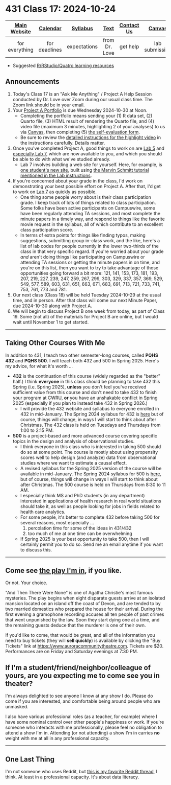 # 431 Class 17: 2024-10-24

[Main Website](https://thomaselove.github.io/431-2024/) | [Calendar](https://thomaselove.github.io/431-2024/calendar.html) | [Syllabus](https://thomaselove.github.io/431-syllabus-2024/) | [Text](https://thomaselove.github.io/431-book/) | [Contact Us](https://thomaselove.github.io/431-2024/contact.html) | [Canvas](https://canvas.case.edu) | [Data and Code](https://github.com/THOMASELOVE/431-data)
:-----------: | :--------------: | :----------: | :---------: | :-------------: | :-----------: | :------------:
for everything | for deadlines | expectations | from Dr. Love | get help | lab submission | for downloads

- Suggested [R/RStudio/Quatro learning resources](https://thomaselove.github.io/431-2024/resources.html)

## Announcements

1. Today's Class 17 is an "Ask Me Anything" / Project A Help Session conducted by Dr. Love over Zoom during our usual class time. The Zoom link should be in your email.
2. Your [Project A Portfolio](https://thomaselove.github.io/431-projectA-2024/) is due Wednesday 2024-10-30 at Noon.
    - Completing the portfolio means sending your (1) R data set, (2) Quarto file, (3) HTML result of rendering the Quarto file, and (4) video file (maximum 3 minutes, highlighting 2 of your analyses) to us via [Canvas](https://canvas.case.edu), then completing (5) [the self-evaluation form](https://bit.ly/431-projectA-self-evaluation-2024).
    - Be sure to review the [detailed instructions for the highlight video](https://thomaselove.github.io/431-projectA-2024/portfolio.html#the-highlight-video) in the instructions carefully. Details matter.
3. Once you've completed Project A, good things to work on are [Lab 5](https://github.com/THOMASELOVE/431-labs-2024/tree/main/lab5) and [especially Lab 7](https://github.com/THOMASELOVE/431-labs-2024/tree/main/lab7), which are now available to you, and which you should be able to do with what we've studied already.
    - Lab 7 involves building a web site for yourself. Here, for example, is [one student's new site](https://tatchaporn.github.io/tatchaporn/), built using [the Marvin Schmitt tutorial mentioned in the Lab instructions](https://github.com/THOMASELOVE/431-labs-2024/blob/main/lab7/README.md#using-quarto-to-build-the-site).
4. If you're concerned about your grade in the class, I'd work on demonstrating your best possible effort on Project A. After that, I'd get to work on [Lab 7](https://github.com/THOMASELOVE/431-labs-2024/tree/main/lab7) as quickly as possible.
    - One thing some people worry about is their class participation grade. I keep track of lots of things related to class participation. Some folks have been active participants on Campuswire, some have been regularly attending TA sessions, and most complete the minute papers in a timely way, and respond to things like the favorite movie request in the syllabus, all of which contribute to an excellent class participation score.
    - In terms of extra points for things like finding typos, making suggestions, submitting group in-class work, and the like, here's a list of lab codes for people currently in the lower two-thirds of the class in that very specific regard. If you're worried about your grade *and* aren't doing things like participating on Campuswire or attending TA sessions or getting the minute papers in on time, and you're on this list, then you want to try to take advantage of those opportunities going forward a bit more: 121, 141, 153, 173, 181, 193, 207, 219, 227, 239, 247, 259, 267, 299, 303, 329, 337, 357, 369, 529, 549, 577, 589, 603, 631, 651, 663, 671, 683, 691, 713, 721, 733, 741, 753, 761, 773 and 781.
5. Our next class (Class 18) will be held Tuesday 2024-10-29 at the usual time, and in person. After that class will come our next Minute Paper, due 2024-10-30 along with Project A.
6. We will begin to discuss Project B one week from today, as part of Class 19. Some (not all) of the materials for Project B are online, but I would wait until November 1 to get started.

----

## Taking Other Courses With Me

In addition to 431, I teach two other semester-long courses, called **PQHS 432** and **PQHS 500**. I will teach both 432 and 500 in Spring 2025. Here's my advice, for what it's worth ...

- **432** is the continuation of this course (widely regarded as the "better" half.) I think **everyone** in this class should be planning to take 432 this Spring (i.e. Spring 2025), **unless** you don't feel you've received sufficient value from this course and don't need to take 432 to finish your program at CWRU, **or** you have an unshakable conflict in Spring 2025 (especially if you plan to instead take 432 in Spring 2026.)
    - I will provide the 432 website and syllabus to everyone enrolled in 432 in mid-January. The Spring 2024 syllabus for 432 is [here](https://thomaselove.github.io/432-syllabus-2024/) but of course, things will change, in ways I will start to think about after Christmas. The 432 class is held on Tuesdays and Thursdays from 1:00 to 2:15 PM.
- **500** is a project-based and more advanced course covering specific topics in the design and analysis of observational studies. 
    - I think everyone in this class who is interested in taking 500 should do so at some point. The course is mostly about using propensity scores well to help design (and analyze) data from observational studies where we want to estimate a causal effect.
    - A revised syllabus for the Spring 2025 version of the course will be available in mid-January. The Spring 2024 syllabus for 500 is [here](https://thomaselove.github.io/500-syllabus-2024/), but of course, things will change in ways I will start to think about after Christmas. The 500 course is held on Thursdays from 8:30 to 11 AM.
    - I especially think MS and PhD students (in any department) interested in applications of health research in real world situations should take it, as well as people looking for jobs in fields related to health care analytics.
    - For some people, it's better to complete 432 before taking 500 for several reasons, most especially ...
        1. percolation time for some of the ideas in 431/432
        2. too much of me at one time can be overwhelming
    - If Spring 2025 is your best opportunity to take 500, then I will certainly permit you to do so. Send me an email anytime if you want to discuss this.

----

## Come see [the play I'm in](https://www.auroracommunitytheatre.com/), if you like.

Or not. Your choice. 

"And Then There Were None" is one of Agatha Christie's most famous mysteries. The play begins when eight disparate guests arrive at an isolated mansion located on an island off the coast of Devon, and are tended to by two married domestics who prepared the house for their arrival. During the first evening a gramophone recording accuses all ten people of past crimes that went unpunished by the law. Soon they start dying one at a time, and the remaining guests deduce that the murderer is one of their own.

If you'd like to come, that would be great, and all of the information you need to buy tickets (they will **sell quickly**) is available by clicking the "Buy Tickets" link at <https://www.auroracommunitytheatre.com>. Tickets are $20. Performances are on Friday and Saturday evenings at 7:30 PM.

## If I'm a student/friend/neighbor/colleague of yours, are you expecting me to come see you in theater?

I'm always delighted to see anyone I know at any show I do. Please do come if you are interested, and comfortable being around people who are unmasked. 

I also have various professional roles (as a teacher, for example) where I have some nominal control over other people's happiness or work. If you're someone who interacts with me professionally, please feel no obligation to attend a show I'm in. Attending (or not attending) a show I'm in carries **no** weight with me at all in any professional capacity.

----

## One Last Thing

I'm not someone who uses Reddit, but [this is my favorite Reddit thread](https://www.reddit.com/r/askscience/comments/hrljbe/askscience_ama_series_we_are_statistics/), I think. At least in a professional capacity. It's about data literacy.
